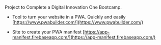 Project to Complete a Digital Innovation One Bootcamp.

- Tool to turn your website in a PWA. Quickly and easily
[https://www.pwabuilder.com/](https://www.pwabuilder.com/)

- Site to create your PWA manifest
[https://app-manifest.firebaseapp.com/](https://app-manifest.firebaseapp.com/)